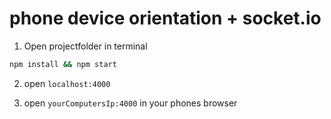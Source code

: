 # phone device orientation + socket.io 

1. Open projectfolder in terminal

```bash
npm install && npm start
```

2. open ```localhost:4000```

2. open ```yourComputersIp:4000``` in your phones browser
